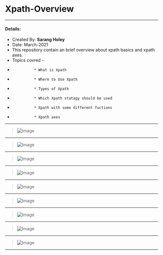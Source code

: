# Xpath-Overview

---
#### Details: 
* Created By: <b>Sarang Holey</b>
* Date: March-2021
* This repository contain an brief overview about xpath basics and xpath axes.
* Topics covred - 
*               * What is Xpath
*               * Where to Use Xpath
*               * Types of Xpath
*               * Which Xpath statagy should be used
*               * Xpath with some different fuctions
*               * Xpath axes
              
---

>![Image](Xpath_(1).jpg)

---

>![Image](Xpath_(2).jpg)

---

>![Image](Xpath_(3).jpg)

---

>![Image](Xpath_(4).jpg)

---

>![Image](Xpath_(5).jpg)

---

>![Image](Xpath_(6).jpg)

---

>![Image](Xpath_(7).jpg)

---

>![Image](Xpath_(8).jpg)

---

>![Image](Xpath_(9).jpg)

---
